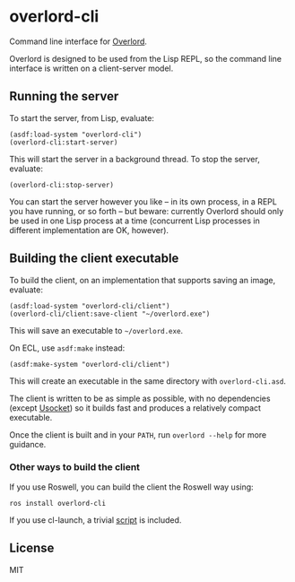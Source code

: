 # overlord-cli

Command line interface for [Overlord][].

Overlord is designed to be used from the Lisp REPL, so the command line interface is written on a client-server model.

## Running the server

To start the server, from Lisp, evaluate:

    (asdf:load-system "overlord-cli")
    (overlord-cli:start-server)
    
This will start the server in a background thread. To stop the server, evaluate:

    (overlord-cli:stop-server)
    
You can start the server however you like – in its own process, in a REPL you have running, or so forth – but beware: currently Overlord should only be used in one Lisp process at a time (concurrent Lisp processes in different implementation are OK, however).
    
## Building the client executable

To build the client, on an implementation that supports saving an image, evaluate:

    (asdf:load-system "overlord-cli/client")
    (overlord-cli/client:save-client "~/overlord.exe")

This will save an executable to `~/overlord.exe`.

On ECL, use `asdf:make` instead:

    (asdf:make-system "overlord-cli/client")
    
This will create an executable in the same directory with `overlord-cli.asd`.

The client is written to be as simple as possible, with no dependencies (except [Usocket][]) so it builds fast and produces a relatively compact executable.

Once the client is built and in your `PATH`, run `overlord --help` for more guidance.

### Other ways to build the client

If you use Roswell, you can build the client the Roswell way using:

    ros install overlord-cli
    
If you use cl-launch, a trivial [script](cl-launch/overlord) is included.

## License

MIT

[Usocket]: https://common-lisp.net/project/usocket/
[Overlord]: https://github.com/ruricolist/overlord

